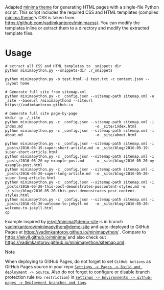 Adapted [minima theme](https://github.com/jekyll/minima) for generating HTML pages with a single-file Python script. This script includes the required CSS and HTML templates (compiled [minima theme](https://github.com/jekyll/minima)'s CSS is taken from https://github.com/vadimkantorov/minimacss). You can modify the templates inline or extract them to a directory and modify the extracted template files. 

# Usage
```shell
# extract all CSS and HTML templates to _snippets dir
python minimapython.py --snippets-dir ./_snippets

python minimapython.py -o test.html -i test.txt -c context.json --layout home

# Generate full site from sitemap.xml
python minimapython.py -c _config.json --sitemap-path sitemap.xml -o _site --baseurl /minimapythond --siteurl https://vadimkantorov.github.io

# Generate full site page-by-page
mkdir -p ./_site
python minimapython.py -c _config.json --sitemap-path sitemap.xml -i index.md                                 -o _site/index.html
python minimapython.py -c _config.json --sitemap-path sitemap.xml -i about.md                                 -o _site/about.html

python minimapython.py -c _config.json --sitemap-path sitemap.xml -i _posts/2016-05-19-super-short-article.md -o _site/blog/2016-05-19-super-short-article.html
python minimapython.py -c _config.json --sitemap-path sitemap.xml -i _posts/2016-05-20-my-example-post.md     -o _site/blog/2016-05-20-my-example-post.html
python minimapython.py -c _config.json --sitemap-path sitemap.xml -i _posts/2016-05-20-super-long-article.md  -o _site/blog/2016-05-20-super-long-article.html
python minimapython.py -c _config.json --sitemap-path sitemap.xml -i _posts/2016-05-20-this-post-demonstrates-poscontent-styles.md -o ./_site/blog/2016-05-20-this-post-demonstrates-post-content-styles.html
python minimapython.py -c _config.json --sitemap-path sitemap.xml -i _posts/2016-05-20-welcome-to-jekyll.md   -o _site/blog/2016-05-20-welcome-to-jekyll.html
cp
```

Example inspired by [jekyll/minima@demo-site](https://github.com/jekyll/minima/tree/demo-site) is in branch [vadimkantorov/minimapython@demo-site](../../tree/demo-site) and auto-deployed to GitHub Pages at https://vadimkantorov.github.io/minimapython/ . Compare to https://jekyll.github.io/minima/ and also check out https://vadimkantorov.github.io/minimapython/sitemap.xml .

> [!NOTE]
> When deploying to GitHub Pages, do not forget to set `GitHub Actions` as GitHub Pages source in your repo [`Settings -> Pages -> Build and deployment -> Source`](https://github.com/vadimkantorov/minimapython/settings/pages). Also do not forget to configure or disable branch protection rule (`No restriction`) in [`Settings -> Environments -> github-pages -> Deployment branches and tags`](https://github.com/vadimkantorov/minimapython/settings/environments/).
